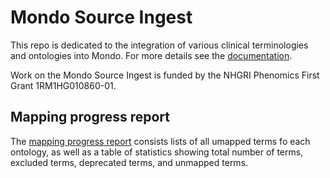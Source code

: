 # Mondo Source Ingest

This repo is dedicated to the integration of various clinical terminologies and ontologies into Mondo. For more details 
see the [documentation](https://monarch-initiative.github.io/mondo-ingest/).

Work on the Mondo Source Ingest is funded by the NHGRI Phenomics First Grant 1RM1HG010860-01.

## Mapping progress report
The [mapping progress report](./docs/reports/unmapped.md) consists lists of all umapped terms fo each ontology, as well 
as a table of statistics showing total number of terms, excluded terms, deprecated terms, and unmapped terms.
